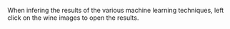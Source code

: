 When infering the results of the various machine learning techniques, left click on the wine images to open the results.
